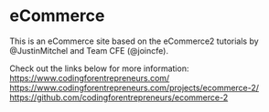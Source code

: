# eCommerce

This is an eCommerce site based on the eCommerce2 tutorials by @JustinMitchel and Team CFE (@joincfe).

Check out the links below for more information:
https://www.codingforentrepreneurs.com/
https://www.codingforentrepreneurs.com/projects/ecommerce-2/
https://github.com/codingforentrepreneurs/ecommerce-2





